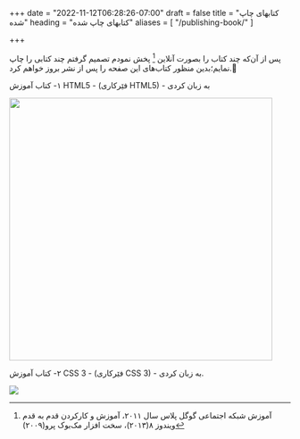 +++
date = "2022-11-12T06:28:26-07:00"
draft = false
title = "کتابهای چاپ شده"
heading = "کتابهای چاپ شده"
aliases = [
    "/publishing-book/"
]

+++

پس از آن‌که چند کتاب را بصورت آنلاین [^1] پخش نمودم تصمیم گرفتم چند کتابی را چاپ نمایم؛بدین منظور کتاب‌های این صفحه را پس از نشر بروز خواهم کرد.:paperclip:

١- کتاب آموزش HTML5 - (فێرکاری HTML5) - به زبان کردی

<img title="" src="file:///img/html5.png" alt="" width="471" data-align="center">

٢- کتاب آموزش CSS 3 - (فێرکاری CSS 3) - به زبان کردی.

![](/img/css3.png)



[^1]:آموزش شبکه اجتماعی گوگل پلاس سال ٢٠١١، آموزش و کارکردن قدم به قدم ویندوز ٨(٢٠١٣)، سخت افزار مک‌بوک پرو(٢٠٠٩)